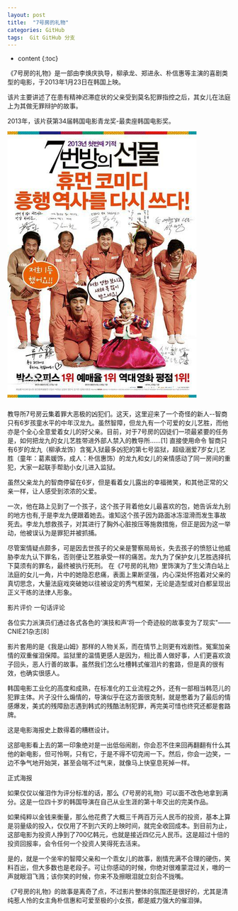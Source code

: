 ```yaml
---
layout: post
title:  "7号房的礼物"
categories: GitHub
tags:  Git GitHub 分支
---
```


* content
{:toc}

《7号房的礼物》是一部由李焕庆执导，柳承龙、郑进永、朴信惠等主演的喜剧类型的电影，于2013年1月23日在韩国上映。

该片主要讲述了在患有精神迟滞症状的父亲受到莫名犯罪指控之后，其女儿在法庭上为其做无罪辩护的故事。

2013年，该片获第34届韩国电影青龙奖-最卖座韩国电影奖。

![image](https://github.com/double-digit/double-digit.github.io/raw/master/5.jpg)


###
教导所7号房云集着罪大恶极的凶犯们。这天，这里迎来了一个奇怪的新人--智商只有6岁孩童水平的中年汉龙九。虽然智障，但龙九有一个可爱的女儿艺胜，而他亦是个全心全意爱着女儿的好父亲。目前，对于7号房的囚徒们一项最紧要的任务是，如何把龙九的女儿艺胜带进外部人禁入的教导所……[1]
直接使用命令
智商只有6岁的龙九（柳承龙饰）含冤入狱最多凶犯的第七号监狱，超级溺爱7岁女儿艺胜（童年：葛素媛饰，成人：朴信惠饰）的龙九和女儿的亲情感动了同一房间的重犯，大家一起联手帮助小女儿进入监狱。

虽然父亲龙九的智商停留在6岁，但是看着女儿露出的幸福微笑，和其他正常的父亲一样，让人感受到浓浓的父爱。

一次，他在路上见到了一个孩子，这个孩子背着他女儿最喜欢的包，她告诉龙九别的地方也有,于是李龙九便跟着她去。谁知这个孩子因为路面冰冻湿滑而发生事故死去。李龙九想救孩子，对其进行了胸外心脏按压等施救措施，但正是因为这一举动，他被误认为是罪犯并被抓捕。

尽管案情疑点颇多，可是因去世孩子的父亲是警察局局长，失去孩子的愤怒让他威胁李龙九认下罪名，否则便让艺胜承受一样的痛苦。龙九为了保护女儿艺胜选择抗下莫须有的罪名，最终被执行死刑。
在《7号房的礼物》里饰演为了生父清白站上法庭的女儿一角，片中的她隐忍悲痛，表面上果断坚强，内心深处怀抱着对父亲的真切思念，大量法庭戏突破她以往被设定的秀气框架，无论是造型或对白都呈现出正义干练的法律人形象。

影片评价
一句话评论

各位实力派演员们通过各式各色的‘演技和声’将一个奇迹般的故事变为了现实"——CNIE21杂志[8] 


影片套用的是《我是山姆》那样的人物关系，而在情节上则更有戏剧性。冤案加亲情的双重催泪保障。监狱里的温情更感人是因为，相比善人做好事，人们更喜欢浪子回头，恶人行善的故事。虽然我们怎么吐槽韩式催泪片的套路，但是真的很有效，也确实很感人。

韩国电影工业化的高度和成熟，在标准化的工业流程之外，还有一部相当韩范儿的犯罪主体。片子没什么煽情的，导演似乎在这方面很克制，就是憋着为了最后的情感爆发，美式的残障励志遇到韩式的残酷法制犯罪，再完美可惜也终究还都是套路牌。

这是电影海报史上数得着的糟糕设计。

这部电影看上去的第一印象绝对是一出低俗闹剧，你会忍不住来回再翻翻有什么其他的新电影，但可怜啊，只有它，于是不得不切克闹一下。然后，你会一边笑，一边不争气地开始哭，甚至会喘不过气来，就像马上快窒息死掉一样。

正式海报

如果仅仅以催泪作为评分标准的话，那么《7号房的礼物》可以面不改色地拿到满分。这是一位四十岁的韩国导演在自己从业生涯的第十年交出的完美作品。 

如果纯粹以金钱来衡量，那么他花费了大概三千两百万元人民币的投资，基本上算是羽量级的投入，仅仅用了不到六天的上映时间，就完全收回成本。到目前为止，这部电影为投资人挣到了700亿韩元，也就是接近四亿元人民币。这是超过十倍的投资回报率，会令任何一个投资人笑得死去活来。

是的，就是一个坐牢的智障父亲和一个乖女儿的故事，剧情充满不合理的硬伤，笑料百出，但大多数也是老段子。可让你感动的时候，你绝对很难蒙混过关，嗷的一声就眼泪飞溅；该你笑的时候，你来不及擦眼泪就立刻合不拢嘴。

《7号房的礼物》的故事是离奇了点，不过影片整体的氛围还是很好的，尤其是清纯惹人怜的女主角朴信惠和可爱至极的小女孩，都是威力强大的催泪弹。

